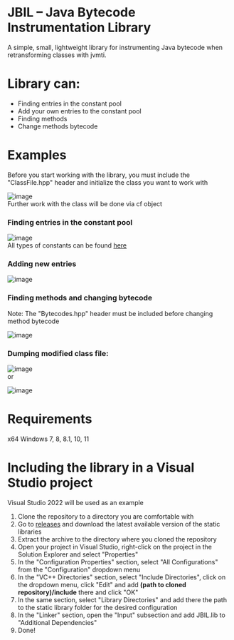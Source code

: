 # JBIL – Java Bytecode Instrumentation Library
A simple, small, lightweight library for instrumenting Java bytecode when retransforming classes with jvmti.

# Library can:
- Finding entries in the constant pool
- Add your own entries to the constant pool
- Finding methods
- Change methods bytecode

# Examples
Before you start working with the library, you must include the "ClassFile.hpp" header and initialize the class you want to work with

![image](https://github.com/klirii/JBIL/assets/83013244/c6e2d9f7-3800-4dd2-8fb7-064267ba03aa)  
Further work with the class will be done via cf object
### Finding entries in the constant pool
![image](https://github.com/klirii/JBIL/assets/83013244/4a761652-0c71-48e1-ae9a-2a39a970f9c8)  
All types of constants can be found [here](https://docs.oracle.com/javase/specs/jvms/se17/html/jvms-4.html#jvms-4.4 "The constant pool")
### Adding new entries
![image](https://github.com/klirii/JBIL/assets/83013244/95017bec-8084-422e-b1a3-52f3a3edcd32)
### Finding methods and changing bytecode
Note: The "Bytecodes.hpp" header must be included before changing method bytecode

![image](https://github.com/klirii/JBIL/assets/83013244/e4ed3886-b784-4b11-a168-0f02e8640255)
### Dumping modified class file:
![image](https://github.com/klirii/JBIL/assets/83013244/6cbc4af9-4e94-427b-8e93-eca6f0152adb)  
or

![image](https://github.com/klirii/JBIL/assets/83013244/598e81d3-9b28-4943-b9df-f4a677f92574)
# Requirements
x64 Windows 7, 8, 8.1, 10, 11
# Including the library in a Visual Studio project
Visual Studio 2022 will be used as an example

1. Clone the repository to a directory you are comfortable with
2. Go to [releases](https://github.com/klirii/JBIL/releases "JBIL releases") and download the latest available version of the static libraries
3. Extract the archive to the directory where you cloned the repository
4. Open your project in Visual Studio, right-click on the project in the Solution Explorer and select "Properties"
5. In the "Configuration Properties" section, select "All Configurations" from the "Configuration" dropdown menu
6. In the "VC++ Directories" section, select "Include Directories", click on the dropdown menu, click "Edit" and add **(path to cloned repository)/include** there and click "OK"
7. In the same section, select "Library Directories" and add there the path to the static library folder for the desired configuration
8. In the "Linker" section, open the "Input" subsection and add JBIL.lib to "Additional Dependencies"
9. Done!
